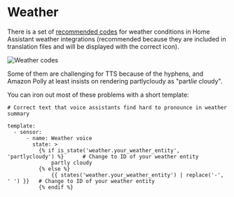# Weather

There is a set of [recommended codes](https://developers.home-assistant.io/docs/core/entity/weather) for weather conditions in Home Assistant weather integrations (recommended because they are included in translation files and will be displayed with the correct icon).

![Weather codes](https://github.com/jackjourneyman/custom-sentences-and-intents-in-Home-Assistant/blob/main/table_of_weather_codes.png)

Some of them are challenging for TTS because of the hyphens, and Amazon Polly at least insists on rendering partlycloudy as "part*lie* cloudy".

You can iron out most of these problems with a short template:
```
# Correct text that voice assistants find hard to pronounce in weather summary 

template:
  - sensor:
      - name: Weather voice
        state: >
          {% if is_state('weather.your_weather_entity', 'partlycloudy') %}      # Change to ID of your weather entity
              partly cloudy
          {% else %}
              {{ states('weather.your_weather_entity') | replace('-', ' ') }}   # Change to ID of your weather entity
          {% endif %}
```

